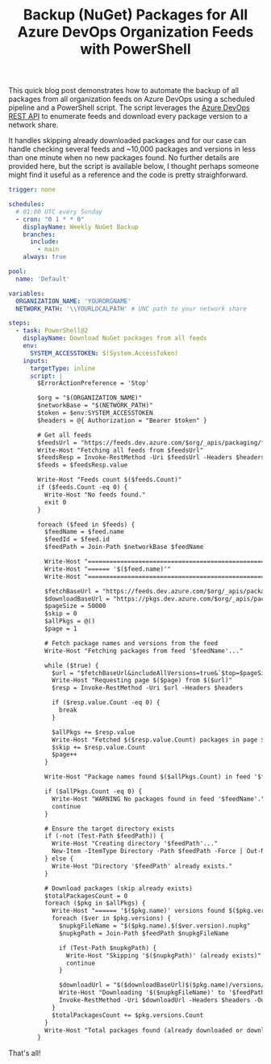 ﻿---
layout: post
title: Backup (NuGet) Packages for All Azure DevOps Organization Feeds with PowerShell
---

This quick blog post demonstrates how to automate the backup of all packages
from all organization feeds on Azure DevOps using a scheduled pipeline and a
PowerShell script. The script leverages the [Azure DevOps REST
API](https://learn.microsoft.com/en-us/rest/api/azure/devops/artifacts/artifact-details?view=azure-devops-rest-7.1)
to enumerate feeds and download every package version to a network share. 

It handles skipping already downloaded packages and for our case can handle
checking several feeds and ~10,000 packages and versions in less than one minute
when no new packages found. No further details are provided here, but the script
is available below, I thought perhaps someone might find it useful as a
reference and the code is pretty straighforward.

```yml
trigger: none

schedules:
  # 01:00 UTC every Sunday
  - cron: "0 1 * * 0"
    displayName: Weekly NuGet Backup
    branches:
      include:
        - main
    always: true

pool:
  name: 'Default'

variables:
  ORGANIZATION_NAME: 'YOURORGNAME'
  NETWORK_PATH: '\\YOURLOCALPATH' # UNC path to your network share

steps:
  - task: PowerShell@2
    displayName: Download NuGet packages from all feeds
    env:
      SYSTEM_ACCESSTOKEN: $(System.AccessToken)
    inputs:
      targetType: inline
      script: |
        $ErrorActionPreference = 'Stop'

        $org = "$(ORGANIZATION_NAME)"
        $networkBase = "$(NETWORK_PATH)"
        $token = $env:SYSTEM_ACCESSTOKEN
        $headers = @{ Authorization = "Bearer $token" }

        # Get all feeds
        $feedsUrl = "https://feeds.dev.azure.com/$org/_apis/packaging/feeds?api-version=7.1-preview.1"
        Write-Host "Fetching all feeds from $feedsUrl"
        $feedsResp = Invoke-RestMethod -Uri $feedsUrl -Headers $headers
        $feeds = $feedsResp.value

        Write-Host "Feeds count $($feeds.Count)"
        if ($feeds.Count -eq 0) {
          Write-Host "No feeds found."
          exit 0
        }

        foreach ($feed in $feeds) {
          $feedName = $feed.name
          $feedId = $feed.id
          $feedPath = Join-Path $networkBase $feedName

          Write-Host "=================================================================="
          Write-Host "====== '$($feed.name)'"
          Write-Host "=================================================================="

          $fetchBaseUrl = "https://feeds.dev.azure.com/$org/_apis/packaging/feeds/$feedId/packages?protocolType=NuGet&api-version=7.1"
          $downloadBaseUrl = "https://pkgs.dev.azure.com/$org/_apis/packaging/feeds/$feedId/nuget/packages/"
          $pageSize = 50000
          $skip = 0
          $allPkgs = @()
          $page = 1

          # Fetch package names and versions from the feed
          Write-Host "Fetching packages from feed '$feedName'..."

          while ($true) {
            $url = "$fetchBaseUrl&includeAllVersions=true&`$top=$pageSize&`$skip=$skip"
            Write-Host "Requesting page $($page) from $($url)"
            $resp = Invoke-RestMethod -Uri $url -Headers $headers

            if ($resp.value.Count -eq 0) {
              break
            }

            $allPkgs += $resp.value
            Write-Host "Fetched $($resp.value.Count) packages in page $($page)."
            $skip += $resp.value.Count
            $page++
          }

          Write-Host "Package names found $($allPkgs.Count) in feed '$feedName'"

          if ($allPkgs.Count -eq 0) {
            Write-Host "WARNING No packages found in feed '$feedName'."
            continue
          }

          # Ensure the target directory exists
          if (-not (Test-Path $feedPath)) {
            Write-Host "Creating directory '$feedPath'..."
            New-Item -ItemType Directory -Path $feedPath -Force | Out-Null
          } else {
            Write-Host "Directory '$feedPath' already exists."
          }

          # Download packages (skip already exists)
          $totalPackagesCount = 0
          foreach ($pkg in $allPkgs) {
            Write-Host "====== '$($pkg.name)' versions found $($pkg.versions.Count) ======"
            foreach ($ver in $pkg.versions) {
              $nupkgFileName = "$($pkg.name).$($ver.version).nupkg"
              $nupkgPath = Join-Path $feedPath $nupkgFileName

              if (Test-Path $nupkgPath) {
                Write-Host "Skipping '$($nupkgPath)' (already exists)"
                continue
              }

              $downloadUrl = "$($downloadBaseUrl)$($pkg.name)/versions/$($ver.version)/content?api-version=7.1-preview"
              Write-Host "Downloading '$($nupkgFileName)' to '$feedPath' from '$($downloadUrl)'"
              Invoke-RestMethod -Uri $downloadUrl -Headers $headers -OutFile $nupkgPath
            }
            $totalPackagesCount += $pkg.versions.Count
          }
          Write-Host "Total packages found (already downloaded or downloaded) $($totalPackagesCount) in feed '$feedName'"
        }
```

That's all!
